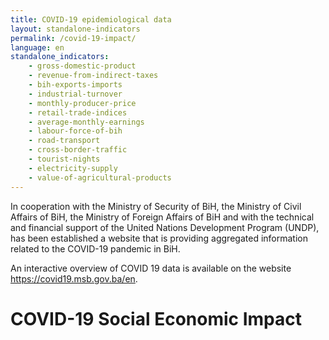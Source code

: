 ```yaml
---
title: COVID-19 epidemiological data
layout: standalone-indicators
permalink: /covid-19-impact/
language: en
standalone_indicators:
    - gross-domestic-product
    - revenue-from-indirect-taxes
    - bih-exports-imports
    - industrial-turnover
    - monthly-producer-price
    - retail-trade-indices
    - average-monthly-earnings
    - labour-force-of-bih
    - road-transport
    - cross-border-traffic
    - tourist-nights
    - electricity-supply
    - value-of-agricultural-products
---
```

In cooperation with the Ministry of Security of BiH, the Ministry of Civil
Affairs of BiH, the Ministry of Foreign Affairs of BiH and with the technical
and financial support of the United Nations Development Program (UNDP),
has been established a website that is providing aggregated information
related to the COVID-19 pandemic in BiH.

An interactive overview of COVID 19 data is available on the website
<https://covid19.msb.gov.ba/en>.

# COVID-19 Social Economic Impact
